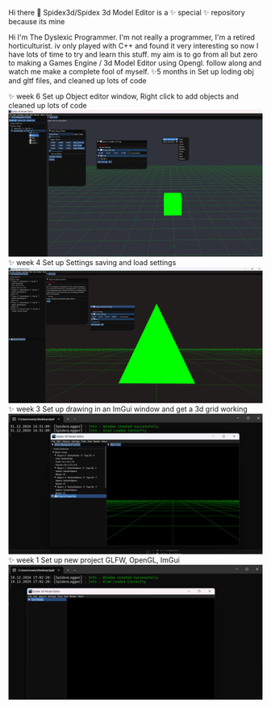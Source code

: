 Hi there 👋 Spidex3d/Spidex 3d Model Editor is a ✨ special ✨ repository because its mine

Hi I'm The Dyslexic Programmer. I'm not really a programmer, I'm a retired horticulturist. iv only played with C++ and found it very interesting so now I have lots of time to try and learn this stuff. my aim is to go from all but zero to making a Games Engine / 3d Model Editor using Opengl. follow along and watch me make a complete fool of myself.
✨5 months in Set up loding obj and gltf files, and cleaned up lots of code

✨ week 6 Set up Object editor window, Right click to add objects and cleaned up lots of code
![image_alt](https://github.com/Spidex3d/Spidex_Editor/blob/f40ac0779fc96eb0e67a69851a518b4363973e4f/Readme/Editor_04.jpg)
✨ week 4 Set up Settings saving and load settings
![image_alt](https://github.com/Spidex3d/Spidex_Editor/blob/edffb5d27a84be2c82f7bc92d103b2520bb1f959/Readme/Editor_03.jpg)
✨ week 3 Set up drawing in an ImGui window and get a 3d grid working
![image_alt](https://github.com/Spidex3d/Spidex_Editor/blob/fba776e2aafa5edf5c0f0265e196321f564684df/Readme/Editor_02.jpg)
✨ week 1 Set up new project GLFW, OpenGL, ImGui
![image_alt](https://github.com/Spidex3d/Spidex_Editor/blob/fba776e2aafa5edf5c0f0265e196321f564684df/Readme/Editor_01.jpg)

